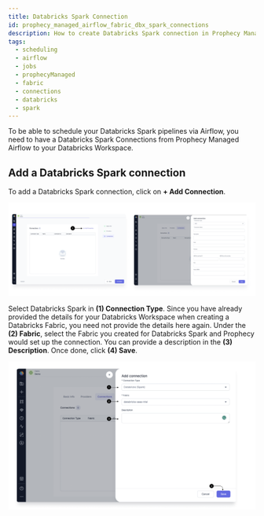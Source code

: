 ```yaml
---
title: Databricks Spark Connection
id: prophecy_managed_airflow_fabric_dbx_spark_connections
description: How to create Databricks Spark connection in Prophecy Managed Airflow Fabric
tags:
  - scheduling
  - airflow
  - jobs
  - prophecyManaged
  - fabric
  - connections
  - databricks
  - spark
---
```


To be able to schedule your Databricks Spark pipelines via Airflow, you need to have a Databricks Spark Connections from Prophecy Managed Airflow to your Databricks Workspace.

## Add a Databricks Spark connection

To add a Databricks Spark connection, click on **+ Add Connection**.

![Add_connection](../img/Add_Connection.png)

Select Databricks Spark in **(1) Connection Type**. Since you have already provided the details for your Databricks Workspace when creating a Databricks Fabric, you need not provide the details here again.
Under the **(2) Fabric**, select the Fabric you created for Databricks Spark and Prophecy would set up the connection. You can provide a description in the **(3) Description**. Once done, click **(4) Save**.

![DB_Spark_connection](../img/DB_Spark_connection.png)
